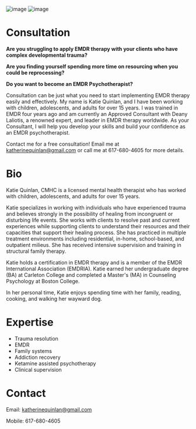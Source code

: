 
![image](https://github.com/katiequinlan/katiequinlan.github.io/assets/96839298/1e992972-b780-4de4-b923-ba58fd77e95b)
![image](https://github.com/katiequinlan/katiequinlan.github.io/assets/96839298/1e992972-b780-4de4-b923-ba58fd77e95b)

# Consultation

**Are you struggling to apply EMDR therapy with your clients who have complex developmental trauma?**  

**Are you finding yourself spending more time on resourcing when you could be reprocessing?**  

**Do you want to become an EMDR Psychotherapist?**

Consultation can be just what you need to start implementing EMDR therapy easily and effectively.  My name is Katie Quinlan, and I have been working with children, adolescents, and adults for over 15 years.  I was trained in EMDR four years ago and am currently an Approved Consultant with Deany Laliotis, a renowned expert, and leader in EMDR therapy worldwide.  As your Consultant, I will help you develop your skills and build your confidence as an EMDR psychotherapist.  

Contact me for a free consultation!
Email me at [katherinequinlan@gmail.com](mailto:katherinequinlan@gmail.com) or call me at 617-680-4605 for more details.  

# Bio
Katie Quinlan, CMHC is a licensed mental health therapist who has worked with children, adolescents, and adults for over 15 years.
 
Katie specializes in working with individuals who have experienced trauma and believes strongly in the possibility of healing from incongruent or disturbing life events.  She works with clients to resolve past and current experiences while supporting clients to understand their resources and their capacities that support their healing process. 
She has practiced in multiple treatment environments including residential, in-home, school-based, and outpatient milieus.  She has received intensive supervision and training in structural family therapy. 
 
Katie holds a certification in EMDR therapy and is a member of the EMDR International Association (EMDRIA).  Katie earned her undergraduate degree (BA) at Carleton College and completed a Master's (MA) in Counseling Psychology at Boston College. 
 
In her personal time, Katie enjoys spending time with her family, reading, cooking, and walking her wayward dog.

# Expertise
- Trauma resolution
- EMDR
- Family systems
- Addiction recovery
- Ketamine assisted psychotherapy
- Clinical supervision


# Contact
Email: [katherinequinlan@gmail.com](mailto:katherinequinlan@gmail.com)  

Mobile: 617-680-4605
